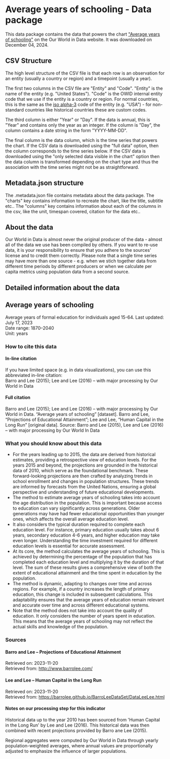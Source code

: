 # Average years of schooling - Data package

This data package contains the data that powers the chart ["Average years of schooling"](https://ourworldindata.org/grapher/mean-years-of-schooling-long-run?v=1&csvType=full&useColumnShortNames=false) on the Our World in Data website. It was downloaded on December 04, 2024.

## CSV Structure

The high level structure of the CSV file is that each row is an observation for an entity (usually a country or region) and a timepoint (usually a year).

The first two columns in the CSV file are "Entity" and "Code". "Entity" is the name of the entity (e.g. "United States"). "Code" is the OWID internal entity code that we use if the entity is a country or region. For normal countries, this is the same as the [iso alpha-3](https://en.wikipedia.org/wiki/ISO_3166-1_alpha-3) code of the entity (e.g. "USA") - for non-standard countries like historical countries these are custom codes.

The third column is either "Year" or "Day". If the data is annual, this is "Year" and contains only the year as an integer. If the column is "Day", the column contains a date string in the form "YYYY-MM-DD".

The final column is the data column, which is the time series that powers the chart. If the CSV data is downloaded using the "full data" option, then the column corresponds to the time series below. If the CSV data is downloaded using the "only selected data visible in the chart" option then the data column is transformed depending on the chart type and thus the association with the time series might not be as straightforward.

## Metadata.json structure

The .metadata.json file contains metadata about the data package. The "charts" key contains information to recreate the chart, like the title, subtitle etc.. The "columns" key contains information about each of the columns in the csv, like the unit, timespan covered, citation for the data etc..

## About the data

Our World in Data is almost never the original producer of the data - almost all of the data we use has been compiled by others. If you want to re-use data, it is your responsibility to ensure that you adhere to the sources' license and to credit them correctly. Please note that a single time series may have more than one source - e.g. when we stich together data from different time periods by different producers or when we calculate per capita metrics using population data from a second source.

## Detailed information about the data


## Average years of schooling
Average years of formal education for individuals aged 15-64.
Last updated: July 17, 2023  
Date range: 1870–2040  
Unit: years  


### How to cite this data

#### In-line citation
If you have limited space (e.g. in data visualizations), you can use this abbreviated in-line citation:  
Barro and Lee (2015); Lee and Lee (2016) – with major processing by Our World in Data

#### Full citation
Barro and Lee (2015); Lee and Lee (2016) – with major processing by Our World in Data. “Average years of schooling” [dataset]. Barro and Lee, “Projections of Educational Attainment”; Lee and Lee, “Human Capital in the Long Run” [original data].
Source: Barro and Lee (2015), Lee and Lee (2016) – with major processing by Our World In Data

### What you should know about this data
* For the years leading up to 2015, the data are derived from historical estimates, providing a retrospective view of education levels. For the years 2015 and beyond, the projections are grounded in the historical data of 2010, which serve as the foundational benchmark. These forward-looking projections are then crafted by analyzing trends in school enrollment and changes in population structures. These trends are informed by forecasts from the United Nations, ensuring a global perspective and understanding of future educational developments.
* The method to estimate average years of schooling takes into account the age distribution in the population. This is important because access to education can vary significantly across generations. Older generations may have had fewer educational opportunities than younger ones, which affects the overall average education level.
* It also considers the typical duration required to complete each education level. For instance, primary education usually takes about 6 years, secondary education 4-6 years, and higher education may take even longer. Understanding the time investment required for different education levels is essential for accurate assessment.
* At its core, the method calculates the average years of schooling. This is achieved by determining the percentage of the population that has completed each education level and multiplying it by the duration of that level. The sum of these results gives a comprehensive view of both the extent of educational attainment and the time spent in education by the population.
* The method is dynamic, adapting to changes over time and across regions. For example, if a country increases the length of primary education, this change is included in subsequent calculations. This adaptability ensures that the average years of education remain relevant and accurate over time and across different educational systems.
* Note that the method does not take into account the quality of education. It only considers the number of years spent in education. This means that the average years of schooling may not reflect the actual skills and knowledge of the population.

### Sources

#### Barro and Lee – Projections of Educational Attainment
Retrieved on: 2023-11-20  
Retrieved from: http://www.barrolee.com/  

#### Lee and Lee – Human Capital in the Long Run
Retrieved on: 2023-11-20  
Retrieved from: https://barrolee.github.io/BarroLeeDataSet/DataLeeLee.html  

#### Notes on our processing step for this indicator
Historical data up to the year 2010 has been sourced from 'Human Capital in the Long Run' by Lee and Lee (2016). This historical data was then combined with recent projections provided by Barro ane Lee (2015).

Regional aggregates were computed by Our World in Data through yearly population-weighted averages, where annual values are proportionally adjusted to emphasize the influence of larger populations.



    